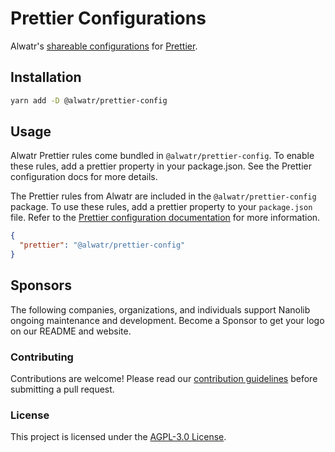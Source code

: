 # Prettier Configurations

Alwatr's [shareable configurations](https://prettier.io/docs/en/configuration.html#sharing-configurations) for [Prettier](https://prettier.io/).

## Installation

```bash
yarn add -D @alwatr/prettier-config
```

## Usage

Alwatr Prettier rules come bundled in `@alwatr/prettier-config`. To enable these rules, add a prettier property in your package.json. See the Prettier configuration docs for more details.

The Prettier rules from Alwatr are included in the `@alwatr/prettier-config` package. To use these rules, add a prettier property to your `package.json` file. Refer to the [Prettier configuration documentation](https://prettier.io/docs/en/configuration.html) for more information.

```json
{
  "prettier": "@alwatr/prettier-config"
}
```

## Sponsors

The following companies, organizations, and individuals support Nanolib ongoing maintenance and development. Become a Sponsor to get your logo on our README and website.

### Contributing

Contributions are welcome! Please read our [contribution guidelines](https://github.com/Alwatr/.github/blob/next/CONTRIBUTING.md) before submitting a pull request.

### License

This project is licensed under the [AGPL-3.0 License](LICENSE).
